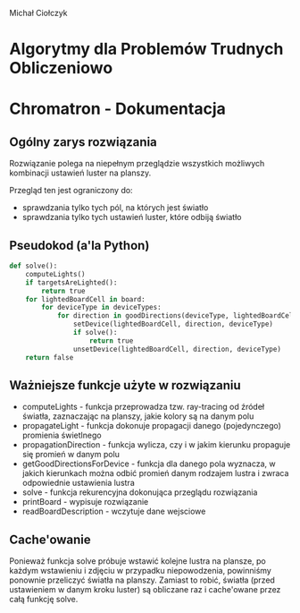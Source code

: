 Michał Ciołczyk

# Algorytmy dla Problemów Trudnych Obliczeniowo

# Chromatron - Dokumentacja

## Ogólny zarys rozwiązania

Rozwiązanie polega na niepełnym przeglądzie wszystkich możliwych kombinacji ustawień luster na planszy.

Przegląd ten jest ograniczony do:

* sprawdzania tylko tych pól, na których jest światło
* sprawdzania tylko tych ustawień luster, które odbiją światło

## Pseudokod (a'la Python)

```python
def solve():
    computeLights()
    if targetsAreLighted():
        return true
    for lightedBoardCell in board:
        for deviceType in deviceTypes:
            for direction in goodDirections(deviceType, lightedBoardCell)
                setDevice(lightedBoardCell, direction, deviceType)
                if solve():
                    return true
                unsetDevice(lightedBoardCell, direction, deviceType)
    return false
```

## Ważniejsze funkcje użyte w rozwiązaniu

* computeLights - funkcja przeprowadza tzw. ray-tracing od źródeł światła, zaznaczając na planszy, jakie kolory są na
danym polu
* propagateLight - funkcja dokonuje propagacji danego (pojedynczego) promienia świetlnego
* propagationDirection - funkcja wylicza, czy i w jakim kierunku propaguje się promień w danym polu
* getGoodDirectionsForDevice - funkcja dla danego pola wyznacza, w jakich kierunkach można odbić promień danym rodzajem
lustra i zwraca odpowiednie ustawienia lustra
* solve - funkcja rekurencyjna dokonująca przeglądu rozwiązania
* printBoard - wypisuje rozwiązanie
* readBoardDescription - wczytuje dane wejsciowe

## Cache'owanie

Ponieważ funkcja solve próbuje wstawić kolejne lustra na plansze, po każdym wstawieniu i zdjęciu w przypadku
niepowodzenia, powinniśmy ponownie przeliczyć światła na planszy. Zamiast to robić, światła (przed ustawieniem w danym 
kroku luster) są obliczane raz i cache'owane przez całą funkcję solve.
